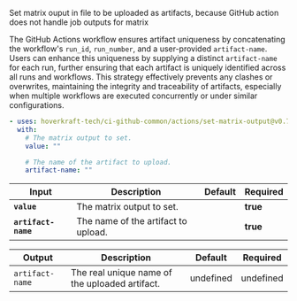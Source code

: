 <!-- start branding -->
<!-- end branding -->
<!-- start title -->
<!-- end title -->
<!-- start badges -->
<!-- end badges -->
<!-- start description -->

Set matrix ouput in file to be uploaded as artifacts, because GitHub action does not handle job outputs for matrix

<!-- end description -->

The GitHub Actions workflow ensures artifact uniqueness by concatenating the workflow's `run_id`, `run_number`, and a user-provided `artifact-name`. Users can enhance this uniqueness by supplying a distinct `artifact-name` for each run, further ensuring that each artifact is uniquely identified across all runs and workflows. This strategy effectively prevents any clashes or overwrites, maintaining the integrity and traceability of artifacts, especially when multiple workflows are executed concurrently or under similar configurations.

<!-- start contents -->
<!-- end contents -->
<!-- start usage -->

```yaml
- uses: hoverkraft-tech/ci-github-common/actions/set-matrix-output@v0.7.5
  with:
    # The matrix output to set.
    value: ""

    # The name of the artifact to upload.
    artifact-name: ""
```

<!-- end usage -->
<!-- start inputs -->

| **Input**                      | **Description**                     | **Default** | **Required** |
| ------------------------------ | ----------------------------------- | ----------- | ------------ |
| **<code>value</code>**         | The matrix output to set.           |             | **true**     |
| **<code>artifact-name</code>** | The name of the artifact to upload. |             | **true**     |

<!-- end inputs -->
<!-- start outputs -->

| **Output**         | **Description**                        | **Default** | **Required** |
| -------------------------- | ---------------------------------------------- | ------------------- | -------------------- |
| <code>artifact-name</code> | The real unique name of the uploaded artifact. | undefined           | undefined            |

<!-- end outputs -->
<!-- start [.github/ghadocs/examples/] -->
<!-- end [.github/ghadocs/examples/] -->
